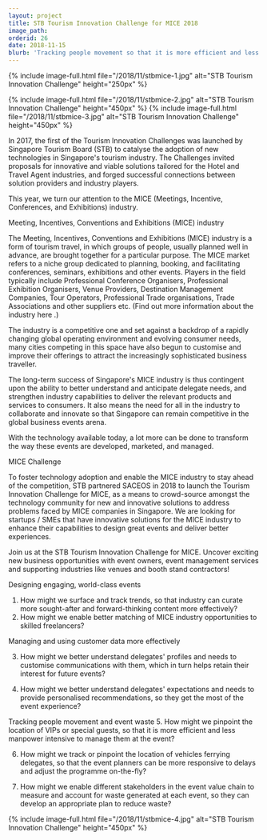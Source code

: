 ```yaml
---
layout: project
title: STB Tourism Innovation Challenge for MICE 2018
image_path: 
orderid: 26
date: 2018-11-15
blurb: 'Tracking people movement so that it is more efficient and less manpower intensive to manage them at the event'
---
```


{% include image-full.html file="/2018/11/stbmice-1.jpg" alt="STB Tourism Innovation Challenge" height="250px" %}

<!--more-->
{% include image-full.html file="/2018/11/stbmice-2.jpg" alt="STB Tourism Innovation Challenge" height="450px" %}
{% include image-full.html file="/2018/11/stbmice-3.jpg" alt="STB Tourism Innovation Challenge" height="450px" %}


In 2017, the first of the Tourism Innovation Challenges was launched by Singapore Tourism Board (STB) to catalyse the adoption of new technologies in Singapore's tourism industry. The Challenges invited proposals for innovative and viable solutions tailored for the Hotel and Travel Agent industries, and forged successful connections between solution providers and industry players.

 

This year, we turn our attention to the MICE (Meetings, Incentive, Conferences, and Exhibitions) industry. 

 

Meeting, Incentives, Conventions and  Exhibitions (MICE) industry

The Meeting, Incentives, Conventions and Exhibitions (MICE) industry is a form of tourism travel, in which groups of people, usually planned well in advance, are brought together for a particular purpose. The MICE market refers to a niche group dedicated to planning, booking, and facilitating conferences, seminars, exhibitions and other events. Players in the field typically include Professional Conference Organisers, Professional Exhibition Organisers, Venue Providers, Destination Management Companies, Tour Operators, Professional Trade organisations, Trade Associations and other suppliers etc. (Find out more information about the industry here .)

 

The industry is a competitive one and set against a backdrop of a rapidly changing global operating environment and evolving consumer needs, many cities competing in this space have also begun to customise and improve their offerings to attract the increasingly sophisticated business traveller. 


The long-term success of Singapore's MICE industry is thus contingent upon the ability to better understand and anticipate delegate needs, and strengthen industry capabilities to deliver the relevant products and services to consumers. It also means the need for all in the industry to collaborate and innovate so that Singapore can remain competitive in the global business events arena.

 

With the technology available today, a lot more can be done to transform the way these events are developed, marketed, and managed.

 

MICE Challenge

To foster technology adoption and enable the MICE industry to stay ahead of the competition, STB partnered SACEOS in 2018 to launch the Tourism Innovation Challenge for MICE, as a means to crowd-source amongst the technology community for new and innovative solutions to address problems faced by MICE companies in Singapore. We are looking for startups / SMEs that have innovative solutions for the MICE industry to enhance their capabilities to design great events and deliver better experiences.

 

Join us at the STB Tourism Innovation Challenge for MICE.  Uncover exciting new business opportunities with event owners, event management services and supporting industries like venues and booth stand contractors!


Designing engaging, world-class events

1. How might we surface and track trends, so that industry can curate more sought-after and forward-thinking content more effectively?
2. How might we enable better matching of MICE industry opportunities to skilled freelancers?

Managing and using customer data more effectively

3. How might we better understand delegates' profiles and needs to customise communications with them, which in turn helps retain their interest for future events?

4. How might we better understand delegates' expectations and needs to provide personalised recommendations, so they get the most of the event experience?

Tracking people movement and event waste
5. How might we pinpoint the location of VIPs or special guests, so that it is more efficient and less manpower intensive to manage them at the event?

6. How might we track or pinpoint the location of vehicles ferrying delegates, so that the event planners can be more responsive to delays and adjust the programme on-the-fly?

7. How might we enable different stakeholders in the event value chain to measure and account for waste generated at each event, so they can develop an appropriate plan to reduce waste?

{% include image-full.html file="/2018/11/stbmice-4.jpg" alt="STB Tourism Innovation Challenge" height="450px" %}